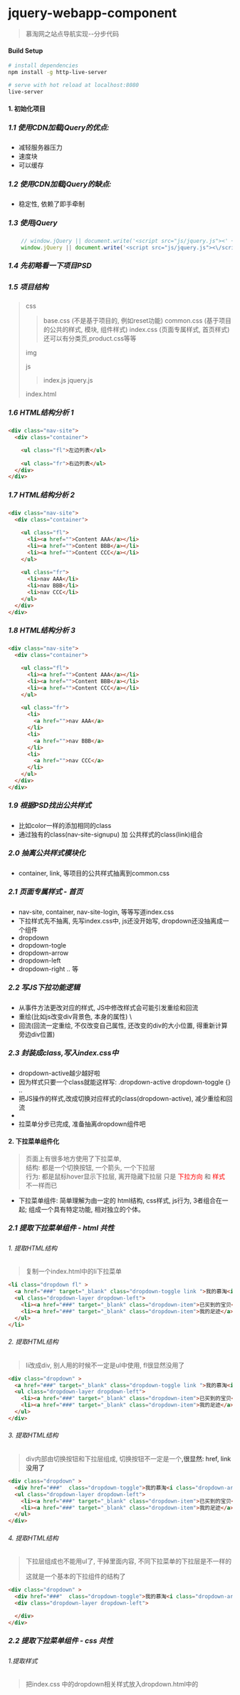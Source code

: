 # jquery-webapp-component

> 慕淘网之站点导航实现--分步代码

#### Build Setup

``` bash
# install dependencies
npm install -g http-live-server

# serve with hot reload at localhost:8080
live-server
```

#### 1. 初始化项目
##### <font style="font-size:16px;">1.1 使用CDN加载jQuery的优点:</font>
* 减轻服务器压力
* 速度块
* 可以缓存
##### <font style="font-size:16px;">1.2 使用CDN加载jQuery的缺点:</font>
* 稳定性, 依赖了即手牵制
##### <font style="font-size:16px;">1.3 使用jQuery</font>
```javascript
    // window.jQuery || document.write('<script src="js/jquery.js"><' + '/script>')
    window.jQuery || document.write('<script src="js/jquery.js"><\/script>');
```
##### <font style="font-size:16px;">1.4 先初略看一下项目PSD</font>
##### <font style="font-size:16px;">1.5 项目结构</font>

>
>  css 
>
>  > base.css   (不是基于项目的, 例如reset功能)
>  > common.css (基于项目的公共的样式, 模块, 组件样式)
>  > index.css  (页面专属样式, 首页样式) 还可以有分类页,product.css等等
>
>  img
>
>  js 
>  > index.js
>  > jquery.js
>
> index.html

##### <font style="font-size:16px;">1.6 HTML结构分析 1</font>
```html
<div class="nav-site">
  <div class="container">

    <ul class="fl">左边列表</ul>
    
    <ul class="fr">右边列表</ul>
  </div>
</div>


```

##### <font style="font-size:16px;">1.7 HTML结构分析 2</font>
```html
<div class="nav-site">
  <div class="container">

    <ul class="fl">
      <li><a href="">Content AAA</a></li>
      <li><a href="">Content BBB</a></li>
      <li><a href="">Content CCC</a></li>
    </ul>
    
    <ul class="fr">
      <li>nav AAA</li>
      <li>nav BBB</li>
      <li>nav CCC</li>
    </ul>
  </div>
</div>


```
##### <font style="font-size:16px;">1.8 HTML结构分析 3</font>
```html
<div class="nav-site">
  <div class="container">

    <ul class="fl">
      <li><a href="">Content AAA</a></li>
      <li><a href="">Content BBB</a></li>
      <li><a href="">Content CCC</a></li>
    </ul>
    
    <ul class="fr">
      <li>
        <a href="">nav AAA</a>
      </li>
      <li>
        <a href="">nav BBB</a>
      </li>
      <li>
        <a href="">nav CCC</a>
      </li>
    </ul>
  </div>
</div>


```
##### <font style="font-size:16px;">1.9 根据PSD找出公共样式</font>
* 比如color一样的<a>添加相同的class
* 通过独有的class(nav-site-signupu) 加 公共样式的class(link)组合

##### <font style="font-size:16px;">2.0 抽离公共样式模块化</font>
* container, link, 等项目的公共样式抽离到common.css

##### <font style="font-size:16px;">2.1 页面专属样式 - 首页</font>
* nav-site, container, nav-site-login, 等等写道index.css
* 下拉样式先不抽离, 先写index.css中, js还没开始写, dropdown还没抽离成一个组件
* dropdown
* dropdown-togle
* dropdown-arrow
* dropdown-left
* dropdown-right .. 等

##### <font style="font-size:16px;">2.2 写JS下拉功能逻辑</font>
* 从事件方法更改对应的样式, JS中修改样式会可能引发重绘和回流
* 重绘(比如js改变div背景色, 本身的属性) \
* 回流(回流一定重绘, 不仅改变自己属性, 还改变的div的大小位置, 得重新计算旁边div位置)

##### <font style="font-size:16px;">2.3 封装成class,写入index.css中</font>
* dropdown-active越少越好啦
* 因为样式只要一个class就能这样写: .dropdown-active dropdown-toggle {} ..
* 把JS操作的样式,改成切换对应样式的class(dropdown-active), 减少重绘和回流
*
* 拉菜单分步已完成, 准备抽离dropdown组件吧
#### 2. 下拉菜单组件化
> 页面上有很多地方使用了下拉菜单,<br>
> 结构: 都是一个切换按钮, 一个箭头, 一个下拉层<br>
> 行为: 都是鼠标hover显示下拉层, 离开隐藏下拉层
> 只是 <span style="color:red;">下拉方向</span> 和 <span style="color:red;">样式</span> 不一样而已<br>
* 下拉菜单组件: 简单理解为由一定的 html结构, css样式, js行为, 3者组合在一起; 组成一个具有特定功能, 相对独立的个体。
##### <font style="font-size:16px;">2.1 提取下拉菜单组件 - html 共性</font>
###### 1. 提取HTML结构
> 复制一个index.html中的li下拉菜单
```html
<li class="dropdown fl" >
  <a href="###" target="_blank" class="dropdown-toggle link ">我的慕淘<i class="dropdown-arrow"></i></a>
  <ul class="dropdown-layer dropdown-left">
    <li><a href="###" target="_blank" class="dropdown-item">已买到的宝贝</a></li>
    <li><a href="###" target="_blank" class="dropdown-item">我的足迹</a></li>
  </ul>
</li>
```
###### 2. 提取HTML结构
> li改成div, 别人用的时候不一定是ul中使用,  fl很显然没用了
```html
<div class="dropdown" >
  <a href="###" target="_blank" class="dropdown-toggle link ">我的慕淘<i class="dropdown-arrow"></i></a>
  <ul class="dropdown-layer dropdown-left">
    <li><a href="###" target="_blank" class="dropdown-item">已买到的宝贝</a></li>
    <li><a href="###" target="_blank" class="dropdown-item">我的足迹</a></li>
  </ul>
</div>
```
###### 3. 提取HTML结构
> div内部由切换按钮和下拉层组成, 切换按钮不一定是一个<a>,很显然: href, link没用了
```html
<div class="dropdown" >
  <div href="###"  class="dropdown-toggle">我的慕淘<i class="dropdown-arrow"></i></div>
  <ul class="dropdown-layer dropdown-left">
    <li><a href="###" target="_blank" class="dropdown-item">已买到的宝贝</a></li>
    <li><a href="###" target="_blank" class="dropdown-item">我的足迹</a></li>
  </ul>
</div>
```
###### 4. 提取HTML结构
> 下拉层组成也不能用ul了, 干掉里面内容, 不同下拉菜单的下拉层是不一样的
>
> 这就是一个基本的下拉组件的结构了
```html
<div class="dropdown" >
  <div href="###"  class="dropdown-toggle">我的慕淘<i class="dropdown-arrow"></i></div>
  <div class="dropdown-layer dropdown-left">

  </div>
</div>
```
##### <font style="font-size:16px;">2.2 提取下拉菜单组件 - css 共性</font>
###### 1.提取样式
> 把index.css 中的dropdown相关样式放入dropdown.html中的<style>
```css
/*下拉菜单样式dropdown*/
.dropdown{
    position: relative;
}
.dropdown-toggle{
  position: relative;
  z-index: 2;
  display:block;
  height: 100%;
  padding: 0 16px 0 12px;
  border-left: 1px solid #f3f5f7;
  border-right: 1px solid #f3f5f7;

}
.dropdown-arrow{
  display: inline-block;
  width:8px;
  height:6px;
  background: url(../img/dropdown-arrow.png) no-repeat;
  margin-left:8px;
  vertical-align: middle;

}
.dropdown-layer{
    display:none;
    position: absolute;
    top:43px;
    background-color:#fff;
    z-index: 1;
    border: 1px solid #cdd0d4;
}
.dropdown-left{
  left:0;
  right:auto;

}
.dropdown-right{
  right:0;
  left:auto;

}
.dropdown-item{
  display:block;
  height:30px;
  line-height:30px;
  padding:0 12px;
  color:#4d555d;
  white-space: nowrap;

}
.dropdown-item:hover{
  background-color: #f3f5f7;
}

.dropdown-active .dropdown-toggle,
.dropdown:hover .dropdown-toggle{
  background-color:#fff;
    border-color:#cdd0d4;
}
.dropdown-active .dropdown-arrow,
.dropdown:hover .dropdown-arrow{
  background-image:url(../img/dropdown-arrow-active.png);
}

.dropdown-active .dropdown-layer,
.dropdown:hover .dropdown-layer{
  display:block;
}
```
###### 2.提取样式
> 保留公共样式, 提出独有样式
```css

/*下拉菜单样式dropdown*/
/* 容器 保留 */ 
.dropdown{
    position: relative;
}
/*切换按钮*/
.dropdown-toggle{
  position: relative;
  z-index: 2;
  display:block;  /* 去除, 这个是针对<a>的 使用的地方不一定有*/ 
  height: 100%;   /* 去除, 别人的不一定是100%高度 使用的地方不一定有*/ 
  padding: 0 16px 0 12px;           /* 去除独有 使用的地方不一定有*/ 
  border-left: 1px solid #f3f5f7;   /* 去除独有 使用的地方不一定有*/ 
  border-right: 1px solid #f3f5f7;  /* 去除独有 使用的地方不一定有*/ 

}
/*下拉箭头*/
.dropdown-arrow{
  display: inline-block;
  width:8px;        /* 去除独有 大小不一定*/ 
  height:6px;       /* 去除独有 大小不一定*/ 
  background: url(../img/dropdown-arrow.png) no-repeat; /* 去除独有 image不一定; 保留background-rpeat: no-repeat*/ 
  margin-left:8px;  /* 去除独有 margin不一定*/ 
  vertical-align: middle;

}
/*下拉层*/
.dropdown-layer{
    display:none;
    position: absolute;
    top:43px;                 /*去除独有 距离顶部高度是不一定*/ 
    background-color:#fff;    /*去除独有 背景色不一定*/ 
    z-index: 1;               
    border: 1px solid #cdd0d4;/*去除独有 边框色不一定*/ 
}
/*保留*/
.dropdown-left{
  left:0;
  right:auto;

}
/*保留 最后一个下拉边框和容器边框对齐*/
.dropdown-right{
  right:0;
  left:auto;

}
/*去除 不同使用下拉组件的地方, 下拉层是不一样的*/
.dropdown-item{
  display:block;
  height:30px;
  line-height:30px;
  padding:0 12px;
  color:#4d555d;
  white-space: nowrap;

}
/*去除 不同使用下拉组件的地方, 下拉层是不一样的*/
.dropdown-item:hover{
  background-color: #f3f5f7;
}

/*去除 不同使用下拉组件的地方, 下拉层是不一样的*/
.dropdown-active .dropdown-toggle,
.dropdown:hover .dropdown-toggle{
  background-color:#fff;
    border-color:#cdd0d4;
}
/*去除 不同使用下拉组件的地方, 下拉层是不一样的*/
.dropdown-active .dropdown-arrow,
.dropdown:hover .dropdown-arrow{
  background-image:url(../img/dropdown-arrow-active.png);
}

/*去除 不同使用下拉组件的地方, 下拉层是不一样的*/
.dropdown-active .dropdown-layer,
.dropdown:hover .dropdown-layer{
  display:block;
}
```
###### 3.提取样式
> 这就是我们下拉菜单组件的一个最基本的样式
```css
/*下拉菜单样式dropdown*/
/* 容器 保留 */ 
.dropdown{
    position: relative;
}
/*切换按钮*/
.dropdown-toggle{
  position: relative;
  z-index: 2;
}
/*下拉箭头*/
.dropdown-arrow{
  display: inline-block;
  background-rpeat: no-repeat;
  vertical-align: middle;

}
/*下拉层*/
.dropdown-layer{
    display:none;
    position: absolute;
    z-index: 1;               
}
/*保留*/
.dropdown-left{
  left:0;
  right:auto;

}
/*保留 最后一个下拉边框和容器边框对齐*/
.dropdown-right{
  right:0;
  left:auto;

}

```

##### <font style="font-size:16px;">2.3 提取下拉菜单组件 - css 特性</font>
> 不同下拉菜单组件, 他们各自的结构和样式, 
> 比如说头部的站点导航, 它自己独有的样式

###### 1.提取独有的样式
```css
/*下拉菜单样式dropdown*/
/* 容器 保留 */ 
.dropdown{
    position: relative;
}
/*切换按钮*/
.dropdown-toggle{
  position: relative;
  z-index: 2;
}
/*下拉箭头*/
.dropdown-arrow{
  display: inline-block;
  background-rpeat: no-repeat;
  vertical-align: middle;

}
/*下拉层*/
.dropdown-layer{
    display:none;
    position: absolute;
    z-index: 1;               
}
/*保留*/
.dropdown-left{
  left:0;
  right:auto;

}
/*保留 最后一个下拉边框和容器边框对齐*/
.dropdown-right{
  right:0;
  left:auto;

}

/*添加 站点导航 独有的样式*/
.nav-site .dropdown {
/*这样写看起来是可以,  但是不方便复用*/
/*如果在复制一份, 其他地方也有一个这样的dropdown组件, 要使样式生效就得 套一个.nav-site父元素容器*/
}

```
###### 2.提取独有的样式
> 不同下拉菜单 html添加不同命名的class 编写特性样式
> 添加 menu \<div class="menu dropdown" \>
> 如果是购物车的样式呢 cat \<div class="cat dropdown" \>
```html
<div class="menu dropdown" >
  <div href="###"  class="dropdown-toggle">我的慕淘<i class="dropdown-arrow"></i></div>
  <div class="dropdown-layer dropdown-left">

  </div>
</div>
```
```css
/*下拉菜单样式dropdown*/
/* 容器 保留 */ 
.dropdown{
    position: relative;
}
/*切换按钮*/
.dropdown-toggle{
  position: relative;
  z-index: 2;
}
/*下拉箭头*/
.dropdown-arrow{
  display: inline-block;
  background-rpeat: no-repeat;
  vertical-align: middle;

}
/*下拉层*/
.dropdown-layer{
    display:none;
    position: absolute;
    z-index: 1;               
}
/*保留*/
.dropdown-left{
  left:0;
  right:auto;

}
/*保留 最后一个下拉边框和容器边框对齐*/
.dropdown-right{
  right:0;
  left:auto;

}

/*添加 站点导航 独有的样式*/
.nav-site .dropdown {
/*这样写看起来是可以,  但是不方便复用*/
/*如果在复制一份, 其他地方也有一个这样的dropdown组件, 要使样式生效就得 套一个.nav-site父元素容器*/
}

/* 独有的特性 */
/*.menu .dropdown  其实就是之前去除的特性样式, 在前面加上添加的 class menu*/
  /*.menu .dropdown*/

.menu .dropdown-toggle {
  display: block;
  height: 100%;
  padding: 0 16px 0 12px;
  border-left: 1px solid #f3f5f7;
  border-right: 1px solid #f3f5f7;
}

.menu .dropdown-arrow {
  width: 8px;
  height: 6px;
  background-image: url(../img/dropdown-arrow.png);
  margin-left: 8px;
}

.menu .dropdown-layer {
  top: 100%;
  background-color: #fff;
  border: 1px solid #cdd0d4;
}

.menu-item {
  display: block;
  height: 30px;
  line-height: 30px;
  padding: 0 12px;
  color: #4d555d;
  white-space: nowrap;
}

.menu-item:hover {
  background-color: #f3f5f7;
}

/*.menu.dropdown-active  JS的添加的hove功能,  */
/*.menu.dropdown:hover .dropdown-arrow  CSS自带的hove功能,  */
.menu.dropdown-active .dropdown-toggle,
.menu.dropdown:hover .dropdown-toggle {
    background-color: #fff;
    border-color: #cdd0d4;
}

/*.menu.dropdown-active  JS的添加的hove功能,  */
/*.menu.dropdown:hover .dropdown-arrow  CSS自带的hove功能,  */
.menu.dropdown-active .dropdown-arrow,
.menu.dropdown:hover .dropdown-arrow{
    background-image: url(../img/dropdown-arrow-active.png);
}
/*.menu.dropdown-active  JS的添加的hove功能,  */
/*.menu.dropdown:hover .dropdown-arrow  CSS自带的hove功能,  */
.menu.dropdown-active .dropdown-layer,
.menu.dropdown:hover .dropdown-layer {
    display: block;
}
```
###### 3.兼容IE6
* .menu.dropdown-active 这种写法不兼容IE6 ?
* 干掉menu  .dropdown-active就会影响所有使用组件的地方(比如cat) 不能单独用.dropdown-active
* 添加 menu-active 如果是cat就添加 cat-active
* 如果是购物车的样式呢 cat \<div class="cat dropdown" \>
* \<div class="menu dropdown 程序识别标识添加:menu-active" 标识:data-active="menu" \>  
* 样式就使用: .menu-active

#### 3. 让下拉菜单组件开始工作
> 目前需要使用下拉插件组件的地方都需要添加class才行
> 封装成函数更便捷,将想用的DOM传进来
##### <font style="font-size:16px;">3.1 封装成函数</font>
```js
    // -----简单写法-----
    $('.dropdown').hover(function() {
      var $this=$(this); // 缓存this，以避免重复加载
        $this.addClass($this.data('active')+'-active');
    }, function() {
      var $this=$(this);
        $this.removeClass($this.data('active')+'-active');
    });



    //------封装代码方式--------
       function dropdown(elem) {
        var $elem = $(elem),
            activeClass = $elem.data('active') + '-active';
        $elem.hover(function() {
            $elem.addClass(activeClass);
        }, function() {
            $elem.removeClass(activeClass);
        });

     }
    // 单个下拉菜单 dropdown($('.dropdown')[0])

    //多个下拉菜单 
    $('.dropdown').each(function(){
      dropdown($(this));
    });

```

##### <font style="font-size:16px;">3.2 插件方式</font>
```js
    function dropdown(elem) {
        var $elem = $(elem),
            activeClass = $elem.data('active') + '-active';
        $elem.hover(function() {
            $elem.addClass(activeClass);
        }, function() {
            $elem.removeClass(activeClass);
        });

     }

    // 插件的使用方法
    $.fn.extend({
      dropdown:function(){
            // return this;    // 就是下面的$('.dropdown')  可能是个数组哦
        return this.each(function(){
          dropdown(this);

        });

      }
    });

    $('.dropdown').dropdown(); // 插件为了更好的调用
```

##### <font style="font-size:16px;">3.3 封装成模块</font>
* dropdown.js
```js
(function($){
    'use strict';

    function dropdown(elem) {
        var $elem = $(elem),
            activeClass = $elem.data('active') + '-active';
        $elem.hover(function() {
            $elem.addClass(activeClass);
        }, function() {
            $elem.removeClass(activeClass);
        });

     };

    $.fn.extend({
        dropdown:function(){
            return this.each(function(){
                dropdown(this);

            });

        }
    });

    
})(jQuery);
```
##### <font style="font-size:16px;">3.4 改写站点用的dropdown组件用法</font>
* 改写DOM的class为menu
```html
<li class="menu dropdown fl"  data-active="menu">
    <a href="###" target="_blank" class="dropdown-toggle link ">我的慕淘<i class="dropdown-arrow"></i></a>
    <ul class="dropdown-layer dropdown-left">
        <li><a href="###" target="_blank" class="menu-item">已买到的宝贝</a></li>
        <li><a href="###" target="_blank" class="menu-item">我的足迹</a></li>
    </ul>
</li>
```
* 将dropdown.html的<style\>全部copy到common.css中


#### 4. 下拉箭头的实现
##### <font style="font-size:16px;">4.1 各种方式实现</font>
> 图片缺点:
> >至少一次http请求
> > 不方便修改(颜色大小什么的)和维护
> 
> base64   https://tool.css-js.com/base64.html
> base64优点: 减少http请求
> 缺点: 
> > 1. IE6 7不支持
> > 2. 编码后比原图大
> > 3. 手动修改麻烦
> > 4. 不能缓存(除非随着HTML缓存整个页面)
> 
> CSS实现: 
> > 添加类名 我的慕淘<i class="dropdown-arrow icon-triangle-down"\><\/i> 
> > 默认样式 .icon-triangle-down {向上样式}
> > 鼠标移动 .menu-active .icon-triangle-down {向下样式}
> > border-right-color: transparent; IE6 不兼容(body背景色可以看出)
> > 解决方式就是_border-right-color: transparent; IE6下设置body一样背景色
> 
##### <font style="font-size:16px;">4.2 图标字体</font>
> 矢量图优点: 不失真; 减少http请求; 兼容性好
> 矢量图缺点:
> > 基本用作小图标
> > 无法100%还原设计稿
> > 跟设计沟通开始就让她去图标字体库中去选
> 图标库: icomoon.io  iconfont.cn
* 1. 将字体文件放到项目中
* 2. iconfot.css复制古来之后更改字体路径
* 3. 使用自定义class都行: .icon {font-famil: "copycss中定义的"; .. }
```css
  @font-face {
    font-family: "iconfont";
    src: url('font/iconfont.eot?t=1477124206');
    /* IE9*/
    src: url('font/iconfont.eot?t=1477124206#iefix') format('embedded-opentype'),
      /* IE6-IE8 */
      url('font/iconfont.woff?t=1477124206') format('woff'),
      /* chrome, firefox */
      url('font/iconfont.ttf?t=1477124206') format('truetype'),
      /* chrome, firefox, opera, Safari, Android, iOS 4.2+*/
      url('font/iconfont.svg?t=1477124206#iconfont') format('svg');
    /* iOS 4.1- */
  }

  /* 父类指向 @font-face 定义的font-family*/
  .icon {
    font-family: "iconfont" !important;
    font-size: 14px;
    font-style: normal; /*斜体扶正 */
    -webkit-font-smoothing: antialiased;      /* 抗 */
    -webkit-text-stroke-width: 0.2px;         /* 锯 */
    -moz-osx-font-smoothing: grayscale;       /* 齿 */
  }
  
  /* ... 想使用什么自填添加什么class */
  
  .icon-xiala:before { content: "\e609"; }
  
  /* ... */
```
* 使用直接在DOM中添加class: icon icon-xiala
```html
我的慕淘<i class="dropdown-arrow icon icon-xiala"></i> 
```
* IE6 不兼容Unicode编码
```html
我的慕淘<i class="dropdown-arrow icon">&#xe609;</i>
<!-- 这样做hover还得更改i里面的Unicode编码 -->
<!-- no no no 用css3旋转 -->
```
##### <font style="font-size:16px;">4.3 下拉图标旋转</font>
```css
  .icon {
    font-family: "iconfont" !important;
    font-size: 14px;
    font-style: normal;
    -webkit-font-smoothing: antialiased;
    -webkit-text-stroke-width: 0.2px;
    -moz-osx-font-smoothing: grayscale;
  }

  /*单独菜单旋转*/
  /*  .menu-active .dropdown-arrow {  
  -o-transform: rotate(180deg);
  -ms-transform: rotate(180deg);
  -moz-transform: rotate(180deg);
  -webkit-transform: rotate(180deg);
  transform: rotate(180deg);
  }*/

  /*多菜单旋转*/
  [class*="-active"] .dropdown-arrow {   /* 包含选择器 */
    -o-transform: rotate(180deg);
    -ms-transform: rotate(180deg);
    -moz-transform: rotate(180deg);
    -webkit-transform: rotate(180deg);
    transform: rotate(180deg);
/*    -o-transition: all 0.5s;
    -ms-transition: all 0.5s;
    -moz-transition: all 0.5s;
    -webkit-transition: all 0.5s;
    transition: all 0.5s;*/
  }
  
  /* 需要自取:  class要添加到DOM中 */
  .transition {
    -o-transition: all 0.5s;
    -ms-transition: all 0.5s;
    -moz-transition: all 0.5s;
    -webkit-transition: all 0.5s;
    transition: all 0.5s;
  }
```
#### <font style="font-size:16px;">5. 显示隐藏模块</font>
##### <font style="font-size:16px;">5.1 下拉层显示隐藏方式</font>
> 其他组件也用到的哦, 把显示隐藏封装成模块
> 解耦代码: / 组件化网页开发 / 2-2 静静的显示和隐藏(1) / test / showhide.html
> 通过回调解耦比较常用, 但不是和多人协作
```js

  // 正常显示和隐藏
  var silent = {
    show: function() { 
    },
    hide: function() {
    }
  };

  // 带效果的显示和隐藏，css3实现方法
  var css3 = {
    fade: {               // 淡入淡出
      show: function() {

      },
      hide: function() {

      }
    },
    slideUpDown: {        // 上下滚动
      show: function() {

      },
      hide: function() {

      }
    },
    slideLeftRight: {     // 左右滚动
      show: function() {

      },
      hide: function() {

      }
    },
    fadeslideUpDown: {    // 淡入淡出上下滚动
      show: function() {

      },
      hide: function() {

      }
    },

    fadeslideLeftRight: { // 淡入淡出左右滚动
      show: function() {

      },
      hide: function() {

      }
    }
  };

  // 带效果的显示和隐藏，js实现方法
  var js = {
    fade: {               // 淡入淡出
      show: function() {

      },
      hide: function() {

      }
    },
    slideUpDown: {        // 上下滚动
      show: function() {

      },
      hide: function() {

      }
    },
    slideLeftRight: {     // 左右滚动
      show: function() {

      },
      hide: function() {

      }
    },
    fadeslideUpDown: {    // 淡入淡出上下滚动
      show: function() {

      },
      hide: function() {

      }
    },
    fadeslideLeftRight: { // 淡入淡出左右滚动
      show: function() {

      },
      hide: function() {

      }
    }
  };
```
##### <font style="font-size:16px;">5.2 发布订阅的方式解耦</font>
> 发布消息: 触发一个事件
> 订阅消息: 绑定一个事件

```js
  // 正常显示和隐藏
  var silent = {
    // 第三种方式，发布订阅，多人协作
    show: function($elem) {
      // 触发时在 $elem 上触发
      $elem.trigger('show');
      $elem.show();
      // 绑定也在 $elem 绑定
      $elem.trigger('shown');
    },

    // 发布订阅，多人协作
    hide: function($elem) {
      $elem.trigger('hide');
      $elem.hide();
      $elem.trigger('hidden');
    }
  };

  //第三种调用
  var $box = $('#box');
  // 在显示按钮被点击的时候, 触发一个$box的show事件
  $('#btn-show').on('click', function() {

    silent.show($box);

  });

  //小A 订阅
  $box.on('show shown', function(e) {
    if (e.type === 'show') {
      $box.html('<p>我要显示了</p>');
    } else if (e.type === 'shown') {
      setTimeout(function() {
        $box.html($box.html() + '<p>我已经显示了</p>'); //显示后输出相应内容 
      }, 1000);
    }
  });

  //小C     需要在我show的时候新增功能, 只需要监听事件就行了
   $box.on('show shown',function(e){
     if(e.type==='show'){
         $box.css('background-color','yellow');
     } else if(e.type==='shown'){
         setTimeout(function(){
             $box.css('background-color','red');//显示后输出相应内容 
         },1000);
     }
  });

  // 新增者(观察者)只需要订阅发布者的消息类型就行了
  // 消息传递通过事件
 
  // bug,  显示状态点击show还是会触发show事件show shown事件; 加入状态即可解决
```

##### <font style="font-size:16px;">5.3 添加状态及初始状态</font>
```js
 // 放入showHide.js 模块
 // 正常显示和隐藏
var silent = {
    // 初始状态时show, 点击show还能执行一次(因为首次执行时还没有状态), 初始化即可
    // 初始化显示和隐藏的状态
    init:function ($elem) {
        // 隐藏就把状态设置为hidden
        // 显示就把状态设置为shown
        if($elem.is(':hidden')){
            $elem.data('status','hidden');
        }else{
            $elem.data('status','shown');

        }
    },
    show: function($elem) {
      // 判断状态，解决重复触发事件  
      if($elem.data('status')==='show') return; 
      // 默认如果是显示的init的时候状态就是shown了, 首次点击show也没效果, 只能点击hide
      if($elem.data('status')==='shown') return; 
        //给元素添加状态值
        $elem.data('status','show').trigger('show');            
        $elem.show();
        $elem.data('status','shown').trigger('shown');            


    },
    hide: function($elem) {
    if($elem.data('status')==='hide') return; 
    if($elem.data('status')==='hidden') return; 
        $elem.data('status','hide').trigger('hide');            
        $elem.hide();
        $elem.data('status','hidden').trigger('hidden'); 
    }
};

// showhide-2.html
 var $box = $('#box');
  // 在执行show之前因为执行一次init,就一次,
  silent.init($box);
  $('#btn-show').on('click', function() {
    silent.show($box);

  });

  $box.on('show shown hide hidden', function(e) {
    console.log(e.type);
  });

  $('#btn-hide').on('click', function() {
    silent.hide($box);
  });

```
##### <font style="font-size:16px;">5.4 CSS方式实现</font>
```css
  /*css和class添加过渡, 然后用JS显示隐藏即可*/
  .transition {
    -o-transition: all 0.5s;
    -ms-transition: all 0.5s;
    -moz-transition: all 0.5s;
    -webkit-transition: all 0.5s;
    transition: all 0.5s;
  }

  .fadeOut {
    visibility: hidden !important;
    opacity: 0 !important;
  }
```
```js

  // display属性是没有过渡效果的, 
  // 用 opactity 替代, 隐藏了是视觉上的看不见, 但还是存在的(文档流还在),还能响应事件
  // 用 opactity + vasibility:visible/hidden
  // 解决占位也可以用position: absolute;来解决, 但是不是每个DOM都需要有position: absolute;的
  // 所有还得配合display: block/none;
  
  // display: block/none;虽然没有动画
  // 但可以点击显示的时候, 可以先让元素从dispaly:noen;变到block;
  // 然后就可以 opactity + vasibility进行过渡动画了
  // 隐藏的时候先opactity + vasibility进行过渡动画, 动画完毕就display: none; 

  // $elem.show();
  // $elem.css({..}) 几乎同步执行, 所以看不到过渡动画
  // $elem.css()改成异步执行即可(就是下面的setTimeout防止提前执行)
  // 把css封装到class, add/removeClass

  // 隐藏的时候怎么知道动画执行完毕了呢?
  // CSS3动画执行完毕会有一个事件叫做 transitionend
  // 我们可以再hide()addClass隐藏之前, 绑定这个事件transitionend 
  // 因为$elem.addClass('fadeOut');过渡就会开始

  // 虽然加了
  fade: { // 淡入淡出
     show: function($elem) {
        // 元素显示之前, 发布消息 show
        $elem.trigger('show');

        // 元素显示之后, 发布消息 shown
        $elem.on('transitionend',function () {
            $elem.trigger('shown');
        });
        $elem.show();
        setTimeout(function () {
            $elem.removeClass('fadeOut');
        },20);

        
     },
     hide: function($elem) {
        $elem.on('transitionend',function () {
            $elem.hide();
        });
        $elem.addClass('fadeOut');
     }
  },

// showhide-2.html
  var $box = $('#box');
  // silent.init($box);
  $('#btn-show').on('click', function() {
    css3.fade.show($box);

  });
  $('#btn-hide').on('click', function() {
    css3.fade.hide($box);
  });

  $box.on('show shown hide hidden', function(e) {
    console.log(e.type);
  });

```

##### <font style="font-size:16px;">5.5 修改bug</font>
* 把之前的init状态方法添加进去
* 把之前执行show/hide方法的 判断状态 设置状态添加进去
* 事件重叠(绑定的事件越来越多), on换成one或者on之后立马off
* show立马hide: show hide shown hidden无序, one之前前off掉之前的事件绑定
* show立马hide: show hide hidden
* class transition init自动添加, 隐藏的时候添加fadeOut
##### <font style="font-size:16px;">5.6 提取公共代码</font>
> 去除冗余代码
> 提取两个init()公共部分, 然后通过回调函数执行不同部分 
```js
 // 正常显示和隐藏
 var silent = {
   //初始化显示和隐藏的状态
   init: function($elem) {
     if ($elem.is(':hidden')) {
       $elem.data('status', 'hidden');
     } else {
       $elem.data('status', 'shown');

     }
   },
   show: function($elem) {
     //判断状态，解决重复触发事件  
     if ($elem.data('status') === 'show') return;
     if ($elem.data('status') === 'shown') return;
     //给元素添加状态值
     $elem.data('status', 'show').trigger('show');
     $elem.show();
     $elem.data('status', 'shown').trigger('shown');


   },
   hide: function($elem) {
     if ($elem.data('status') === 'hide') return;
     if ($elem.data('status') === 'hidden') return;
     $elem.data('status', 'hide').trigger('hide');
     $elem.hide();
     $elem.data('status', 'hidden').trigger('hidden');
   }
 };
 // 带效果的显示和隐藏，css3实现方法
 var css3 = {
   fade: { // 淡入淡出
     show: function($elem) {
       $elem.trigger('show');
       $elem.on('transitionend', function() {
         $elem.trigger('shown');
       });
       $elem.show();
       setTimeout(function() {
         $elem.removeClass('fadeOut');
       }, 20);


     },
     hide: function($elem) {
       $elem.on('transitionend', function() {
         $elem.hide();
       });
       $elem.addClass('fadeOut');
     }
   },
 }


 // 提取init公共部分
 function init($elem, hiddenCallback) {

   if ($elem.is(':hidden')) {
     $elem.data('status', 'hidden');
     if (typeof hiddenCallback === 'function') hiddenCallback();

   } else {
     $elem.data('status', 'shown');
   }
 }


 // 提取show公共部分
 function show($elem, callback) {

   if ($elem.data('status') === 'show') return;
   if ($elem.data('status') === 'shown') return;
   $elem.data('status', 'show').trigger('show');
   callback();

 }

 // 提取hide公共部分
 function hide($elem, callback) {

   if ($elem.data('status') === 'hide') return;
   if ($elem.data('status') === 'hidden') return;
   $elem.data('status', 'hide').trigger('hide');
   callback();

 }

 // 使用公共函数
 // init(回调方式执行不同的代码)
 // show(回调方式执行不同的代码)
 // show(回调方式执行不同的代码)

```
##### <font style="font-size:16px;">5.6 tansition.js 兼容模块</font>
> transitionend 时间名各大浏览器不一样 / webkitTransitionEnd / oTransitionEnd
```js
/*console.log(document.body.style.transition)  空字符串就支持 undefined不支持*/
(function () {
  var transitionEndEventName = {
    transition: 'transitionend',
    MozTransition: 'transitionend',
    WebkitTransition: 'webkitTransitionEnd',
    OTransition: 'oTransitionEnd otransitionend'
  };
  var transitionEnd = '',
    isSupport = false;

  for (var name in transitionEndEventName) {
    if (document.body.style[name] !== undefined) {
      transitionEnd = transitionEndEventName[name];
      isSupport = true;
      break;
    }
  }

  // 支持 & 找到了对应的事件名称直接丢出去相应的
  window.mt = window.mt || {};
  window.mt.transition = {
    end: transitionEnd,
    isSupport: isSupport
  };
})();

// 其他模块使用 
var transition=window.mt.transition; // transition兼容解决，transition.js

```
##### <font style="font-size:16px;">5.6 CSS其他显示隐藏效果</font>
> 分析: fade和sideUpDown的共通之处
> > fade大体时通过添加移除class控制显示隐藏
> > 那sideUpDown也可以通过添加移除class添加高度
> > 注意添加CSS的优先级和周边样式
> > CSS效果的补充在init中补充
> > css3._init 内部使用的init, _init(){ init(callback) }
> > 添加例如 sideLeftRightCollapse的动画方式, 定义CSS样式之后, 添加/移除class
```css
.slideUpDownCollapse{
  height:0 !important;
  padding-top:0 !important;
  padding-bottom:0 !important;
}  

.slideLeftRightCollapse{
  width:0 !important;
  padding-left:0 !important;
  padding-right:0 !important;
} 
```
```js
slideUpDown: { // 上下滚动
   // init: function($elem) {
   //      $elem.height($elem.height());  //设置高度，解决没有slideUpDown的过程。
   //      $elem.addClass('transition');
   //      init($elem, function() {
   //          $elem.addClass('slideUpDownCollapse');

   //      });

   init: function($elem) {
       $elem.height($elem.height());
       css3._init($elem, 'slideUpDownCollapse');

   },
   show: function($elem) {
       css3._show($elem, 'slideUpDownCollapse');

   },
   hide: function($elem) {
       css3._hide($elem, 'slideUpDownCollapse');
   }
},
```
##### <font style="font-size:16px;">5.7 JS实现淡入淡出和卷下卷起效果</font>
* 淡入淡出jQuery其实已经封装好了, 直接使用
```js
    // 淡入淡出
    fade: { 
      show: function($elem) {

        $elem.fadeIn();
      },
      hide: function($elem) {

         $elem.fadeOut();
      }
    },
```
```js
  // showhide-2.html
  var $box = $('#box');

  $('#btn-show').on('click', function() {

    js.fade.show($box);
  }); 
  $('#btn-hide').on('click', function() {

    js.fade.show($box);
  });

```
* 设置状态, 增添判断
```js
    fade: { 
      show: function($elem) {

        // 使用封装的公共函数, 在回调中写自己的故事
        show($elem, function() {
          $elem.fadeIn()
        })
      },
      hide: function($elem) {
        show($elem, function() {
          $$elem.fadeOut();
        })
         
      }
    },
```
```js
    fade: { 
      show: function($elem) {

        // 使用封装的公共函数, 在回调中写自己的故事
        show($elem, function() {
          // 动画执行完毕, 发布消息shown, 还要设置一下状态
          // 什么时候执行完毕呢?  jQuery fadeIn(callback)也有自己callback
          $elem.fadeIn(function() {
            $elem.data('status', 'shown')
          })
        })
      },
      hide: function($elem) {
        show($elem, function() {
          $$elem.fadeOut(function() {
            $elem.data('status', 'hidden')
          });
        })
         
      }
    },
```
* 期望动画执行过程, 可以被打断(CSS3动画中, 使用的时off和transitionend事件)
* jQuery每次使用的fadeIn之前, stop()一下(暂停之前的动画), 如果刚点击了show按钮, 立马点击隐藏按钮, 先停止之前的动画, 那么显示回调永运就不会执行了
* 添加init设置初始化状态
* DOM添加transition就会和jQuery抢着做动画(最终还是同一个底层)
* 使用jQuery的show的时候, DOM不管有没有transition的类,都移除
* 提取js的公共代码
```js
js._init = function($elem, hiddenCallback) {
  $elem.removeClass('transition'); // js和transition动画冲突，在执行js前，将transition去掉，屏蔽风险。
  init($elem, hiddenCallback);
};

js._show = function($elem, mode) {
  show($elem, function() {
    $elem.stop()[mode](function() {
      $elem.data('status', 'shown').trigger('shown');
    });
  });
};

js._hide = function($elem, mode) {

  hide($elem, function() {
    $elem.stop()[mode](function() {
      $elem.data('status', 'hidden').trigger('hidden');
    });
  });

};

// 使用
// 带效果的显示和隐藏，js实现方法
```
##### <font style="font-size:16px;">5.8 JS实现其他效果</font>
* slideLeftRight 自定义动画
```js
 slideLeftRight: { // 左右滚动
   init: function($elem) {
     init($elem, function() {

       // 初始化的时候, 保存原始的样式
       var styles = {};
       styles['width'] = $elem.css('width');
       styles['padding-left'] = $elem.css('padding-left');
       styles['padding-right'] = $elem.css('padding-right');
       $elem.data('styles', styles);
       // 移除css动画冲突
       $elem.removeClass('transition');


       $elem.css({
         'width': 0,
         'padding-left': 0,
         'padding-right': 0
       });
     });
   },
   show: function($elem) {
     // 真正开始动画之前 show一下
     $elem.show();
     $elem.animate({
       'width': styles['width'],
       'padding-left': styles['padding-left'],
       'padding-right': styles['padding-right']
     })

   },
   hide: function($elem) {
     // 先做动画, 动画全部结束在隐藏

   }
 },

```

* 需要判断, 就用公共函数show
```js
   show: function($elem) {
      show($elem, function(){
         // 真正开始动画之前 show一下
         $elem.show();
         $elem.sotop().animate({
           'width': styles['width'],
           'padding-left': styles['padding-left'],
           'padding-right': styles['padding-right']
         }, function() {  // 动画执行完毕, 设置状态
            $elem.data('status', 'shown').trigger('shown');
          });
      });

   },
   hide: function($elem) {
         hide($elem, function() {

             $elem.stop().animate({
                 'width': 0,
                 'padding-left': 0,
                 'padding-right': 0
             }, function() {
                 // 动画执行完毕, 隐藏元素 
                 $elem.hide();
                 $elem.data('status', 'hidden').trigger('hidden');
             });
         });
   }

```
* 其他的方式和提取公共代码大同小异
* 封装成模块

#### 第3步
#### 第4步

